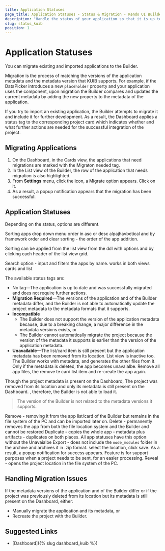 ```yaml
---
title: Application Statuses
page_title: Application Statuses - Status & Migration - Kendo UI Builder
description: "Handle the status of your application so that it is up to date when working with the Kendo UI Builder tool."
slug: status_kuib
position: 1
---
```


# Application Statuses

You can migrate existing and imported applications to the Builder.

Migration is the process of matching the versions of the application metadata and the metadata version that KUIB supports. For example, if the DataPicker introduces a new `placeholder` property and your application uses the component, upon migration the Builder compares and updates the current metadata by adding the new property to the metadata of the application.

If you try to import an existing application, the Builder attempts to migrate it and include it for further development. As a result, the Dashboard applies a status tag to the corresponding project card which indicates whether and what further actions are needed for the successful integration of the project.

## Migrating Applications

1. On the Dashboard, in the Cards view, the applications that need migrations are marked with the Migraton needed tag.
1. In the List view of the Builder, the row of the application that needs migration is also highlighted.
1. From **Settings** menu, click the icon, a Migrate option appears. Click on it.
1. As a result, a popup notification appears that the migration has been successful.

## Application Statuses

Depending on the status, options are different.

Sorting apps
drop down menu
order in asc or desc alpajhavbetical and by framework order and clear sorting - the order of the app addition.  

Sorting can be applied from the list view from the ddl with options and by clicking each header of the list view grid.

Search option - input and filters the apps by name. works in both views cards and list  

The available status tags are:

* No tag&mdash;The application is up to date and was successfully migrated and does not require further actions.
* **Migration Required**&mdash;The versions of the application and of the Builder metadata differ, and the Builder is not able to automatically update the project metadata to the metadata formats that it supports.
* **Incompatible**
    * The Builder does not support the version of the application metadata because, due to a breaking change, a major difference in the metadata versions exists, or
    * The Builder cannot automatically migrate the project because the version of the metadata it supports is earlier than the version of the application metadata.
* **Unavailable**&mdash;The list/card item is still present but the application metadata has been removed from its location. List view is inactive too. The Builder works with metadata, and generates the other files from it. Only if the metadata is deleted, the app becomes unavaialbe. Remove all app files, the remove te card list item and re-create the app again.   

Though the project metadata is present on the Dashboard, The project was removed from its location and only its metadata is still present on the Dashboard.  , therefore, the Builder is not able to load it.

> The version of the Builder is not related to the metadata versions it supports.

Remove - removing it from the app list/card of the Builder but remains in the file system of the PC and can be imported later on.
Delete - permanently removes the app from both the file location system and the Builder and cannot be restored
Duplicate - copies the whole app - metadata plus artifacts - duplicates on both places. All app statuses have this option without the Unavaialbe
Export - does not include the `node_modules` folder in the archive and archives it in .zip format. select the location, click save. As a result, a popup notification for success appears. Feature is for support purposes when a project needs to be sent, for an easier processing.
Reveal - opens the project location in the file system of the PC.



## Handling Migration Issues

If the metadata versions of the application and of the Builder differ or if the project was previously deleted from its location but its metadata is still present on the Dashboard, either:
* Manually migrate the application and its metadata, or
* Recreate the project with the Builder.

## Suggested Links

* [Dashboard]({% slug dashboard_kuib %})
